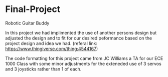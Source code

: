 # Final-Project
Robotic Guitar Buddy

In this project we had implimented the use of another persons design but adjusted the design and to fit for our desired peformance based on the project design and idea we had. (referal link: https://www.thingiverse.com/thing:4544167)

The code formatting for this project came from JC Williams a TA for our ECE 1000 Class with some minor adjustments for the exteneded use of 3 servos and 3 joysticks rather than 1 of each.
